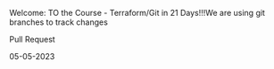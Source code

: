 Welcome: TO the Course - Terraform/Git in 21 Days!!!We are using git branches to track changes

Pull Request

05-05-2023